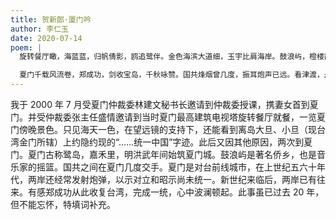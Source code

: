 ```yaml
---
title: 贺新郎·厦门吟
author: 李仁玉
date: 2020-07-14
poem: |
  旋转餐厅瞰，海蓝蓝，归帆倩影，鸥追鹭伴。金色海滨大道细，玉宇比肩海岸。鼓浪屿，橙楼霞染。不息车流人似蚁，夜幕临，千厦霓虹闪。大小旦，字沉暗。

  夏门千载风流卷，郑成功，剑收宝岛，千秋咏赞。国共烽烟曾几度，振耳炮声已远。看津渡，舟船来往。祈愿炎黄子孙智，弃家仇，樽酒化心怨。共筑梦，统天汉。
---
```


我于 2000 年 7 月受夏门仲裁委林建文秘书长邀请到仲裁委授课，携妻女首到夏门。并受仲裁委张主任盛情邀请到当时夏门最高建筑电视塔旋转餐厅就餐，一览夏门傍晚景色。只见海天一色，在望远镜的支持下，还能看到离岛大旦、小旦（现台湾金门所辖）上约隐约现的“……统一中国”字迹。此后又因其他原因，两次到夏门。夏门古称鹭岛，嘉禾里，明洪武年间始筑夏门城。鼓浪屿是著名侨乡，也是音乐家的摇篮。国共之间在夏门几度交手。夏门是对台前线城市，在上世纪五六十年代，两岸还经常发射炮弹，以示对立和昭示尚未统一。新世纪来临后，两岸已有往来。有感郑成功从此收复台湾，完成一统，心中波澜顿起。此事虽已过去 20 年，但不能忘怀，特填词补充。
